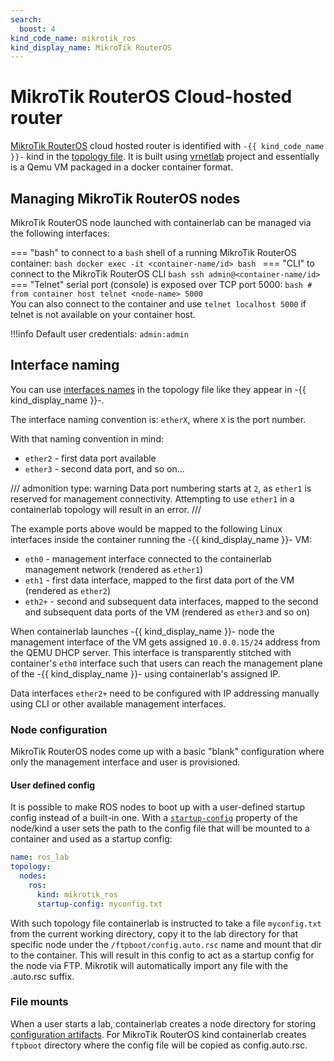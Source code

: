 ```yaml
---
search:
  boost: 4
kind_code_name: mikrotik_ros
kind_display_name: MikroTik RouterOS
---
```

# MikroTik RouterOS Cloud-hosted router

[MikroTik RouterOS](https://mikrotik.com/download) cloud hosted router is identified with `-{{ kind_code_name }}-` kind in the [topology file](../topo-def-file.md). It is built using [vrnetlab](../vrnetlab.md) project and essentially is a Qemu VM packaged in a docker container format.

## Managing MikroTik RouterOS nodes

MikroTik RouterOS node launched with containerlab can be managed via the following interfaces:

=== "bash"
    to connect to a `bash` shell of a running MikroTik RouterOS container:
    ```bash
    docker exec -it <container-name/id> bash
    ```
=== "CLI"
    to connect to the MikroTik RouterOS CLI
    ```bash
    ssh admin@<container-name/id>
    ```
=== "Telnet"
    serial port (console) is exposed over TCP port 5000:
    ```bash
    # from container host
    telnet <node-name> 5000
    ```  
    You can also connect to the container and use `telnet localhost 5000` if telnet is not available on your container host.

!!!info
    Default user credentials: `admin:admin`

## Interface naming

You can use [interfaces names](../topo-def-file.md#interface-naming) in the topology file like they appear in -{{ kind_display_name }}-.

The interface naming convention is: `etherX`, where `X` is the port number.

With that naming convention in mind:

* `ether2` - first data port available
* `ether3` - second data port, and so on...

/// admonition
    type: warning
Data port numbering starts at `2`, as `ether1` is reserved for management connectivity. Attempting to use `ether1` in a containerlab topology will result in an error.
///

The example ports above would be mapped to the following Linux interfaces inside the container running the -{{ kind_display_name }}- VM:

* `eth0` - management interface connected to the containerlab management network (rendered as `ether1`)
* `eth1` - first data interface, mapped to the first data port of the VM (rendered as `ether2`)
* `eth2+` - second and subsequent data interfaces, mapped to the second and subsequent data ports of the VM (rendered as `ether3` and so on)

When containerlab launches -{{ kind_display_name }}- node the management interface of the VM gets assigned `10.0.0.15/24` address from the QEMU DHCP server. This interface is transparently stitched with container's `eth0` interface such that users can reach the management plane of the -{{ kind_display_name }}- using containerlab's assigned IP.

Data interfaces `ether2+` need to be configured with IP addressing manually using CLI or other available management interfaces.

### Node configuration

MikroTik RouterOS nodes come up with a basic "blank" configuration where only the management interface and user is provisioned.

#### User defined config

It is possible to make ROS nodes to boot up with a user-defined startup config instead of a built-in one. With a [`startup-config`](../nodes.md#startup-config) property of the node/kind a user sets the path to the config file that will be mounted to a container and used as a startup config:

```yaml
name: ros_lab
topology:
  nodes:
    ros:
      kind: mikrotik_ros
      startup-config: myconfig.txt
```

With such topology file containerlab is instructed to take a file `myconfig.txt` from the current working directory, copy it to the lab directory for that specific node under the `/ftpboot/config.auto.rsc` name and mount that dir to the container. This will result in this config to act as a startup config for the node via FTP. Mikrotik will automatically import any file with the .auto.rsc suffix.

### File mounts

When a user starts a lab, containerlab creates a node directory for storing [configuration artifacts](../conf-artifacts.md). For MikroTik RouterOS kind containerlab creates `ftpboot` directory where the config file will be copied as config.auto.rsc.
